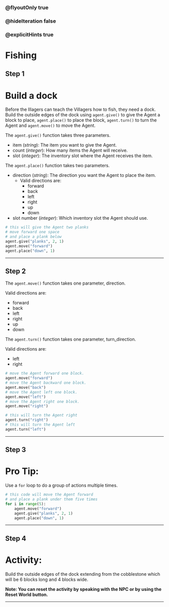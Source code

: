 ### @flyoutOnly true
### @hideIteration false
### @explicitHints true

# Fishing

## Step 1
# Build a dock
Before the Illagers can teach the Villagers how to fish, they need a dock. Build the outside edges of the dock using `agent.give()` to give the Agent a block to place, `agent.place()` to place the block, `agent.turn()` to turn the Agent and `agent.move()` to move the Agent.

The `agent.give()` function takes three parameters.  

- item (*string*): The item you want to give the Agent.
- count (*integer*): How many items the Agent will receive.
- slot (*integer*): The inventory slot where the Agent receives the item.

The `agent.place()` function takes two parameters.  

- direction (*string*): The direction you want the Agent to place the item.
    - Valid directions are: 
        - forward
        - back
        - left
        - right
        - up
        - down
- slot number (*integer*): Which inventory slot the Agent should use.

```python
# this will give the Agent two planks
# move forward one space
# and place a plank below
agent.give("planks", 2, 1)
agent.move("forward")
agent.place("down", 1)
```

---

## Step 2
The `agent.move()` function takes one parameter, direction.

Valid directions are: 
- forward
- back
- left
- right
- up
- down

The `agent.turn()` function takes one parameter, turn_direction.

Valid directions are: 
- left
- right

```python
# move the Agent forward one block.
agent.move("forward")
# move the Agent backward one block.
agent.move("back")
# move the Agent left one block.
agent.move("left")
# move the Agent right one block.
agent.move("right")

# this will turn the Agent right
agent.turn("right")
# this will turn the Agent left
agent.turn("left")
```

---

## Step 3
# Pro Tip:
Use a `for` loop to do a group of actions multiple times.

```python
# this code will move the Agent forward
# and place a plank under them five times
for i in range(5):
    agent.move("forward")
    agent.give("planks", 2, 1)
    agent.place("down", 1)
```

---

## Step 4
# Activity:
Build the outside edges of the dock extending from the cobblestone which will be 6 blocks long and 4 blocks wide.

**Note: You can reset the activity by speaking with the NPC or by using the Reset World button.**



---


